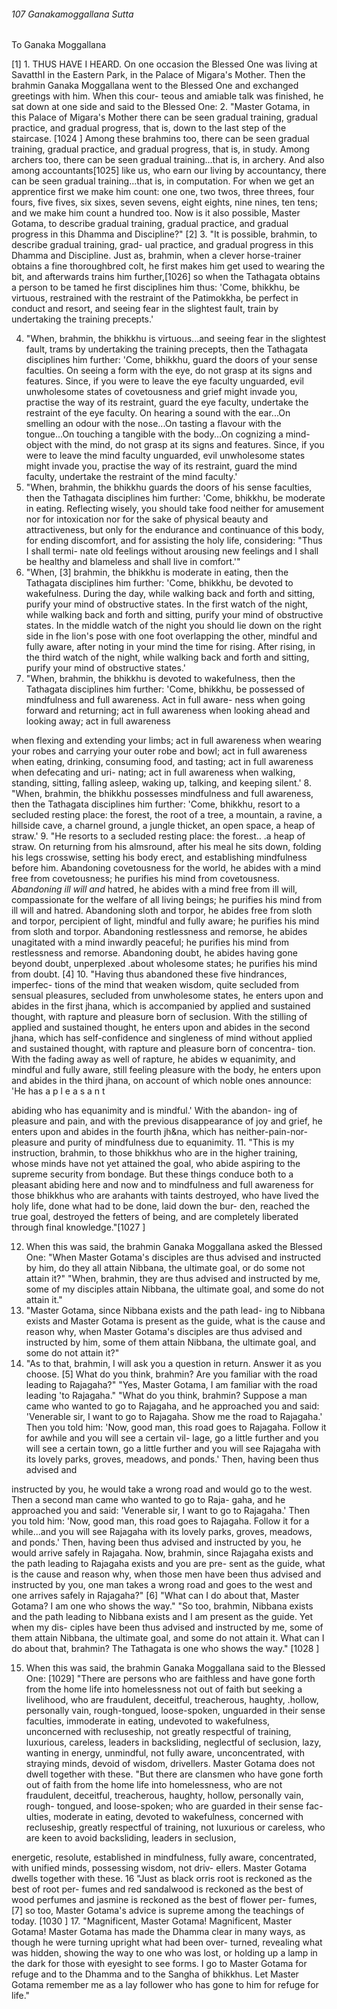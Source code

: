 ###### 107 Ganakamoggallana Sutta

 To Ganaka Moggallana

[1] 1. THUS HAVE I HEARD. On one occasion the Blessed One was
living at SavatthI in the Eastern Park, in the Palace of Migara's
Mother. Then the brahmin Ganaka Moggallana went to the
Blessed One and exchanged greetings with him. When this cour-
teous and amiable talk was finished, he sat down at one side
and said to the Blessed One:
2. "Master Gotama, in this Palace of Migara's Mother there
can be seen gradual training, gradual practice, and gradual
progress, that is, down to the last step of the staircase. [1024 ]
Among these brahmins too, there can be seen gradual training,
gradual practice, and gradual progress, that is, in study. Among
archers too, there can be seen gradual training...that is, in
archery. And also among accountants[1025] like us, who earn our
living by accountancy, there can be seen gradual training...that
is, in computation. For when we get an apprentice first we make
him count: one one, two twos, three threes, four fours, five fives,
six sixes, seven sevens, eight eights, nine nines, ten tens; and we
make him count a hundred too. Now is it also possible, Master
Gotama, to describe gradual training, gradual practice, and
gradual progress in this Dhamma and Discipline?" [2]
3. "It is possible, brahmin, to describe gradual training, grad-
ual practice, and gradual progress in this Dhamma and
Discipline. Just as, brahmin, when a clever horse-trainer
obtains a fine thoroughbred colt, he first makes him get used to
wearing the bit, and afterwards trains him further,[1026] so when
the Tathagata obtains a person to be tamed he first disciplines
him thus: 'Come, bhikkhu, be virtuous, restrained with the
restraint of the Patimokkha, be perfect in conduct and resort,
and seeing fear in the slightest fault, train by undertaking the
training precepts.'

4. "When, brahmin, the bhikkhu is virtuous...and seeing fear
in the slightest fault, trams by undertaking the training precepts,
then the Tathagata disciplines him further: 'Come, bhikkhu,
guard the doors of your sense faculties. On seeing a form with
the eye, do not grasp at its signs and features. Since, if you were
to leave the eye faculty unguarded, evil unwholesome states of
covetousness and grief might invade you, practise the way of its
restraint, guard the eye faculty, undertake the restraint of the
eye faculty. On hearing a sound with the ear...On smelling an
odour with the nose...On tasting a flavour with the tongue...On
touching a tangible with the body...On cognizing a mind-object
with the mind, do not grasp at its signs and features. Since, if you
were to leave the mind faculty unguarded, evil unwholesome
states might invade you, practise the way of its restraint, guard
the mind faculty, undertake the restraint of the mind faculty.'
5. "When, brahmin, the bhikkhu guards the doors of his sense
faculties, then the Tathagata disciplines him further: 'Come,
bhikkhu, be moderate in eating. Reflecting wisely, you should
take food neither for amusement nor for intoxication nor for the
sake of physical beauty and attractiveness, but only for the
endurance and continuance of this body, for ending discomfort,
and for assisting the holy life, considering: "Thus I shall termi-
nate old feelings without arousing new feelings and I shall be
healthy and blameless and shall live in comfort.'"
6. "When, [3] brahmin, the bhikkhu is moderate in eating,
then the Tathagata disciplines him further: 'Come, bhikkhu, be
devoted to wakefulness. During the day, while walking back
and forth and sitting, purify your mind of obstructive states. In
the first watch of the night, while walking back and forth and
sitting, purify your mind of obstructive states. In the middle
watch of the night you should lie down on the right side in fhe
lion's pose with one foot overlapping the other, mindful and
fully aware, after noting in your mind the time for rising. After
rising, in the third watch of the night, while walking back and
forth and sitting, purify your mind of obstructive states.'
7. "When, brahmin, the bhikkhu is devoted to wakefulness,
then the Tathagata disciplines him further: 'Come, bhikkhu, be
possessed of mindfulness and full awareness. Act in full aware-
ness when going forward and returning; act in full awareness
when looking ahead and looking away; act in full awareness

when flexing and extending your limbs; act in full awareness
when wearing your robes and carrying your outer robe and
bowl; act in full awareness when eating, drinking, consuming
food, and tasting; act in full awareness when defecating and uri-
nating; act in full awareness when walking, standing, sitting,
falling asleep, waking up, talking, and keeping silent.'
8. "When, brahmin, the bhikkhu possesses mindfulness and
full awareness, then the Tathagata disciplines him further:
'Come, bhikkhu, resort to a secluded resting place: the forest,
the root of a tree, a mountain, a ravine, a hillside cave, a charnel
ground, a jungle thicket, an open space, a heap of straw.'
9. "He resorts to a secluded resting place: the forest.. .a heap of
straw. On returning from his almsround, after his meal he sits
down, folding his legs crosswise, setting his body erect, and
establishing mindfulness before him. Abandoning covetousness
for the world, he abides with a mind free from covetousness; he
purifies his mind from covetousness. _Abandoning_ _ill will and_
hatred, he abides with a mind free from ill will, compassionate
for the welfare of all living beings; he purifies his mind from ill
will and hatred. Abandoning sloth and torpor, he abides free
from sloth and torpor, percipient of light, mindful and fully
aware; he purifies his mind from sloth and torpor. Abandoning
restlessness and remorse, he abides unagitated with a mind
inwardly peaceful; he purifies his mind from restlessness and
remorse. Abandoning doubt, he abides having gone beyond
doubt, unperplexed .about wholesome states; he purifies his
mind from doubt. [4]
10. "Having thus abandoned these five hindrances, imperfec-
tions of the mind that weaken wisdom, quite secluded from
sensual pleasures, secluded from unwholesome states, he
enters upon and abides in the first jhana, which is accompanied
by applied and sustained thought, with rapture and pleasure
born of seclusion. With the stilling of applied and sustained
thought, he enters upon and abides in the second jhana, which
has self-confidence and singleness of mind without applied and
sustained thought, with rapture and pleasure born of concentra-
tion. With the fading away as well of rapture, he abides w
equanimity, and mindful and fully aware, still feeling pleasure
with the body, he enters upon and abides in the third jhana, on
account of which noble ones announce: 'He has a p l e a s a n t

abiding who has equanimity and is mindful.' With the abandon-
ing of pleasure and pain, and with the previous disappearance
of joy and grief, he enters upon and abides in the fourth jh&na,
which has neither-pain-nor-pleasure and purity of mindfulness
due to equanimity.
11. "This is my instruction, brahmin, to those bhikkhus who
are in the higher training, whose minds have not yet attained
the goal, who abide aspiring to the supreme security from
bondage. But these things conduce both to a pleasant abiding
here and now and to mindfulness and full awareness for those
bhikkhus who are arahants with taints destroyed, who have
lived the holy life, done what had to be done, laid down the bur-
den, reached the true goal, destroyed the fetters of being, and
are completely liberated through final knowledge."[1027 ]

12. When this was said, the brahmin Ganaka Moggallana
asked the Blessed One: "When Master Gotama's disciples are
thus advised and instructed by him, do they all attain Nibbana,
the ultimate goal, or do some not attain it?"
"When, brahmin, they are thus advised and instructed by me,
some of my disciples attain Nibbana, the ultimate goal, and
some do not attain it."
13. "Master Gotama, since Nibbana exists and the path lead-
ing to Nibbana exists and Master Gotama is present as the
guide, what is the cause and reason why, when Master
Gotama's disciples are thus advised and instructed by him,
some of them attain Nibbana, the ultimate goal, and some do
not attain it?"
14. "As to that, brahmin, I will ask you a question in return.
Answer it as you choose. [5] What do you think, brahmin? Are
you familiar with the road leading to Rajagaha?"
"Yes, Master Gotama, I am familiar with the road leading 'to
Rajagaha."
"What do you think, brahmin? Suppose a man came who
wanted to go to Rajagaha, and he approached you and said:
'Venerable sir, I want to go to Rajagaha. Show me the road to
Rajagaha.' Then you told him: 'Now, good man, this road goes
to Rajagaha. Follow it for awhile and you will see a certain vil-
lage, go a little further and you will see a certain town, go a little
further and you will see Rajagaha with its lovely parks, groves,
meadows, and ponds.' Then, having been thus advised and

instructed by you, he would take a wrong road and would go to
the west. Then a second man came who wanted to go to Raja-
gaha, and he approached you and said: 'Venerable sir, I want to
go to Rajagaha.' Then you told him: 'Now, good man, this road
goes to Rajagaha. Follow it for a while...and you will see
Rajagaha with its lovely parks, groves, meadows, and ponds.'
Then, having been thus advised and instructed by you, he
would arrive safely in Rajagaha. Now, brahmin, since Rajagaha
exists and the path leading to Rajagaha exists and you are pre-
sent as the guide, what is the cause and reason why, when those
men have been thus advised and instructed by you, one man
takes a wrong road and goes to the west and one arrives safely
in Rajagaha?" [6]
"What can I do about that, Master Gotama? I am one who
shows the way."
"So too, brahmin, Nibbana exists and the path leading to
Nibbana exists and I am present as the guide. Yet when my dis-
ciples have been thus advised and instructed by me, some of
them attain Nibbana, the ultimate goal, and some do not attain
it. What can I do about that, brahmin? The Tathagata is one who
shows the way." [1028 ]

15. When this was said, the brahmin Ganaka Moggallana said
to the Blessed One: [1029] "There are persons who are faithless and
have gone forth from the home life into homelessness not out of
faith but seeking a livelihood, who are fraudulent, deceitful,
treacherous, haughty, .hollow, personally vain, rough-tongued,
loose-spoken, unguarded in their sense faculties, immoderate in
eating, undevoted to wakefulness, unconcerned with recluseship,
not greatly respectful of training, luxurious, careless, leaders in
backsliding, neglectful of seclusion, lazy, wanting in energy,
unmindful, not fully aware, unconcentrated, with straying minds,
devoid of wisdom, drivellers. Master Gotama does not dwell
together with these.
"But there are clansmen who have gone forth out of faith
from the home life into homelessness, who are not fraudulent,
deceitful, treacherous, haughty, hollow, personally vain, rough-
tongued, and loose-spoken; who are guarded in their sense fac-
ulties, moderate in eating, devoted to wakefulness, concerned
with recluseship, greatly respectful of training, not luxurious or
careless, who are keen to avoid backsliding, leaders in seclusion,

energetic, resolute, established in mindfulness, fully aware,
concentrated, with unified minds, possessing wisdom, not driv-
ellers. Master Gotama dwells together with these.
16 "Just as black orris root is reckoned as the best of root per-
fumes and red sandalwood is reckoned as the best of wood
perfumes and jasmine is reckoned as the best of flower per-
fumes, [7] so too, Master Gotama's advice is supreme among the
teachings of today. [1030 ]
17. "Magnificent, Master Gotama! Magnificent, Master
Gotama! Master Gotama has made the Dhamma clear in many
ways, as though he were turning upright what had been over-
turned, revealing what was hidden, showing the way to one
who was lost, or holding up a lamp in the dark for those with
eyesight to see forms. I go to Master Gotama for refuge and to
the Dhamma and to the Sangha of bhikkhus. Let Master Gotama
remember me as a lay follower who has gone to him for refuge
for life."
